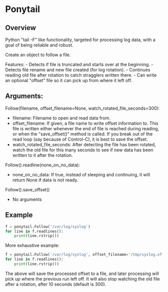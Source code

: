 # Ponytail

## Overview

Python "tail -F" like functionality, targeted for processing log data,
with a goal of being reliable and robust.

Create an object to follow a file.

Features:
    - Detects if file is truncated and starts over at the beginning.
    - Detects file rename and new file created (for log rotation).
    - Continues reading old file after rotation to catch stragglers written there.
    - Can write an optional "offset" file so it can pick up from where it left off.

## Arguments:

Follow(filename, offset\_filename=None, watch\_rotated\_file\_seconds=300):

- filename: Filename to open and read data from.
- offset\_filename: If given, a file name to write offset information to.  This file is written either
  whenever the end of file is reached during reading, or when the "save\_offset()" method is called.  If
  you break out of the read loop (say because of Control-C), it is best to save the offset.
- watch\_rotated\_file\_seconds: After detecting the file has been rotated, watch the old file for this
  many seconds to see if new data has been written to it after the rotation.

Follow().readline(none\_on\_no\_data):

- none\_on\_no\_data: If true, instead of sleeping and continuing, it will return None if data is not ready.

Follow().save_offset()

- No arguments

## Example

```python
f = ponytail.Follow('/var/log/syslog')
for line in f.readlines():
    print(line.rstrip())
```

More exhaustive example:

```python
f = ponytail.Follow('/var/log/syslog', offset_filename='/tmp/syslog.offset', watch_rotated_file_seconds=10)
for line in f.readlines():
    print(line.rstrip())
```

The above will save the processed offset to a file, and later processing will pick up where the
previous run left off.  It will also stop watching the old file after a rotation, after 10 seconds
(default is 300).
